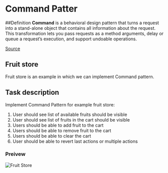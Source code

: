 # Command Patter

##Definition
**Command** is a behavioral design pattern that turns a request into 
a stand-alone object that contains all information about the request. 
This transformation lets you pass requests as a method arguments, 
delay or queue a request’s execution, and support undoable operations.

[Source](https://refactoring.guru/design-patterns/command)


## Fruit store
Fruit store is an example in which we can implement Command pattern.

## Task description
Implement Command Pattern for example fruit store:
1. User should see list of available fruits should be visible 
2. User should see list of fruits in the cart should be visible
3. Users should be able to add fruit to the cart
4. Users should be able to remove fruit to the cart
5. Users should be able to clear the cart
6. User should be able to revert last actions or multiple actions

### Preivew
![Fruit Store](fruitShop.gif)


